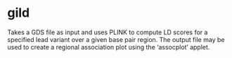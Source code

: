 # gild
Takes a GDS file as input and uses PLINK to compute LD scores for a specified lead variant over a given base pair region. The output file may be used to create a regional association plot using the ‘assocplot’ applet.
